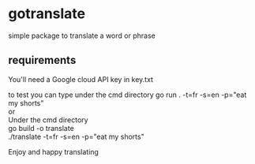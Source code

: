 # gotranslate

simple package to translate a word or phrase

## requirements

You'll need a Google cloud API key in key.txt  

to test you can type under the cmd directory go run . -t=fr -s=en -p="eat my shorts"  
or  
Under the cmd directory  
go build -o translate  
./translate -t=fr -s=en -p="eat my shorts"  

Enjoy and happy translating  
